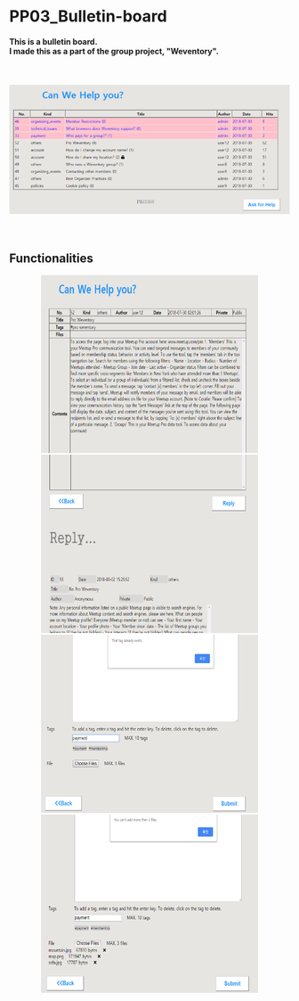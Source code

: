 # PP03_Bulletin-board
<h4>This is a bulletin board.<br/>
I made this as a part of the group project, "Weventory".  
</h4>
<br/>
<br/>
<div align="center">
    <img src="photos/bulletin-board.png" width="800px"/> 
</div>
<br/>
<br/>
<h2>Functionalities</h2>


<div align="center">
    <img src="photos/parent-article1.png" height="320px" width="390px"/> 
</div>

<div align="center">
    <img src="photos/child-article.png" height="320px" width="390px"/> 
    <img src="photos/write-article-tags.png" height="320px" width="390px"/> 
    <img src="photos/write-article-file-attatchment.png" height="320px" width="390px"/> 
</div>	
